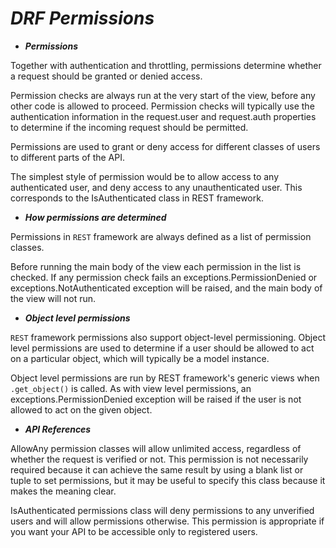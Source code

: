 # *DRF Permissions*

* ***Permissions***

Together with authentication and throttling, permissions determine whether a request should be granted or denied access.

Permission checks are always run at the very start of the view, before any other code is allowed to proceed. Permission checks will typically use the authentication information in the request.user and request.auth properties to determine if the incoming request should be permitted.

Permissions are used to grant or deny access for different classes of users to different parts of the API.

The simplest style of permission would be to allow access to any authenticated user, and deny access to any unauthenticated user. This corresponds to the IsAuthenticated class in REST framework.

* ***How permissions are determined***

Permissions in `REST` framework are always defined as a list of permission classes.

Before running the main body of the view each permission in the list is checked. If any permission check fails an exceptions.PermissionDenied or exceptions.NotAuthenticated exception will be raised, and the main body of the view will not run.

* ***Object level permissions***

`REST` framework permissions also support object-level permissioning. Object level permissions are used to determine if a user should be allowed to act on a particular object, which will typically be a model instance.

Object level permissions are run by REST framework's generic views when `.get_object()` is called. As with view level permissions, an exceptions.PermissionDenied exception will be raised if the user is not allowed to act on the given object.

* ***API References***

AllowAny permission classes will allow unlimited access, regardless of whether the request is verified or not. This permission is not necessarily required because it can achieve the same result by using a blank list or tuple to set permissions, but it may be useful to specify this class because it makes the meaning clear.

IsAuthenticated permissions class will deny permissions to any unverified users and will allow permissions otherwise. This permission is appropriate if you want your API to be accessible only to registered users.
